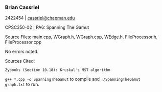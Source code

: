 ### Brian Cassriel
2422454 | cassriel@chapman.edu

CPSC350-02 | PA6: Spanning The Gamut

Source Files: main.cpp, WGraph.h, WGraph.cpp, WEdge.h, FileProcessor.h, FileProcessor.cpp

No errors noted.

Sources Cited:
```
Zybooks (Section 10.18): Kruskal's MST algorithm
```

`g++ *.cpp -o SpanningTheGamut` to compile and `./SpanningTheGamut graph.txt` to run.
